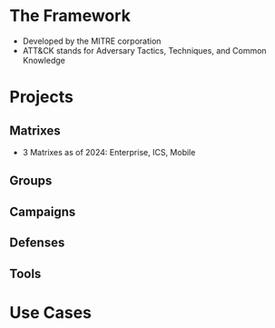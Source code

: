 # The Framework
- Developed by the MITRE corporation
- ATT&CK stands for Adversary Tactics, Techniques, and Common Knowledge

# Projects
## Matrixes
- 3 Matrixes as of 2024: Enterprise, ICS, Mobile

## Groups

## Campaigns

## Defenses

## Tools

# Use Cases